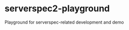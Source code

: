 serverspec2-playground
======================

Playground for serverspec-related development and demo

